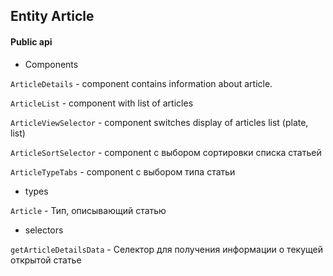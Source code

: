## Entity Article



#### Public api

- Components

`ArticleDetails` - component contains information about article.

`ArticleList` -  component with list of articles

`ArticleViewSelector` - component switches display of articles list (plate, list)

`ArticleSortSelector` - component с выбором сортировки списка статьей

`ArticleTypeTabs` - component с выбором типа статьи

- types

`Article` - Тип, описывающий статью

- selectors

`getArticleDetailsData` - Селектор для получения информации о текущей открытой статье